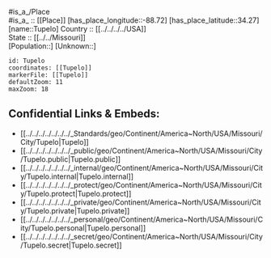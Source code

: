 ﻿---
location: [34.27,-88.72] 
mapzoom: [7,12] 
mapmarker: city 
type: City
tags:
- geo/City


SpocWebEntityId: 35046
isDeleted: false
confidential: public

---
#is_a_/Place  
#is_a_ :: [[Place]] 
[has_place_longitude::-88.72] 
[has_place_latitude::34.27] 
[name::Tupelo] 
Country :: [[../../../../USA]]  
State :: [[../../Missouri]]  
[Population::] 
[Unknown::] 


```leaflet
id: Tupelo
coordinates: [[Tupelo]] 
markerFile: [[Tupelo]] 
defaultZoom: 11 
maxZoom: 18
```


## Confidential Links & Embeds: 
- [[../../../../../../../_Standards/geo/Continent/America~North/USA/Missouri/City/Tupelo|Tupelo]] 
- [[../../../../../../../_public/geo/Continent/America~North/USA/Missouri/City/Tupelo.public|Tupelo.public]] 
- [[../../../../../../../_internal/geo/Continent/America~North/USA/Missouri/City/Tupelo.internal|Tupelo.internal]] 
- [[../../../../../../../_protect/geo/Continent/America~North/USA/Missouri/City/Tupelo.protect|Tupelo.protect]] 
- [[../../../../../../../_private/geo/Continent/America~North/USA/Missouri/City/Tupelo.private|Tupelo.private]] 
- [[../../../../../../../_personal/geo/Continent/America~North/USA/Missouri/City/Tupelo.personal|Tupelo.personal]] 
- [[../../../../../../../_secret/geo/Continent/America~North/USA/Missouri/City/Tupelo.secret|Tupelo.secret]] 
